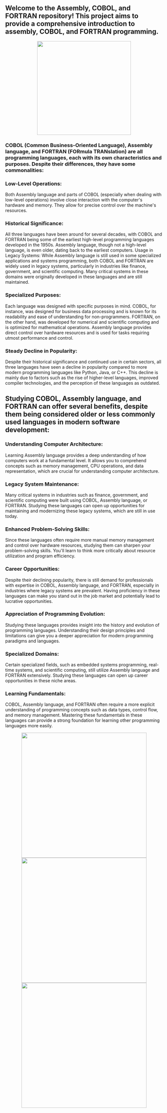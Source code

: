 ## Welcome to the Assembly, COBOL, and FORTRAN repository! This project aims to provide a comprehensive introduction to assembly, COBOL, and FORTRAN programming. 

<div id="header" align="center">
  <img src="https://media.giphy.com/media/v1.Y2lkPTc5MGI3NjExdTliZHU5bHl3dW03NWFldGxzd2dzb2NyM2I0endqMzNoZmJlbDU3eCZlcD12MV9pbnRlcm5hbF9naWZfYnlfaWQmY3Q9Zw/s38w1LiusWWGv5r6GM/giphy.gif" width = "300"/>
</div>


### COBOL (Common Business-Oriented Language), Assembly language, and FORTRAN (FORmula TRANslation) are all programming languages, each with its own characteristics and purposes. Despite their differences, they have some commonalities:

### Low-Level Operations: 
Both Assembly language and parts of COBOL (especially when dealing with low-level operations) involve close interaction with the computer's hardware and memory. They allow for precise control over the machine's resources.

### Historical Significance: 
All three languages have been around for several decades, with COBOL and FORTRAN being some of the earliest high-level programming languages developed in the 1950s. Assembly language, though not a high-level language, is even older, dating back to the earliest computers.
Usage in Legacy Systems: While Assembly language is still used in some specialized applications and systems programming, both COBOL and FORTRAN are widely used in legacy systems, particularly in industries like finance, government, and scientific computing. Many critical systems in these domains were originally developed in these languages and are still maintained.

### Specialized Purposes: 
Each language was designed with specific purposes in mind. COBOL, for instance, was designed for business data processing and is known for its readability and ease of understanding for non-programmers. FORTRAN, on the other hand, was developed for numerical and scientific computing and is optimized for mathematical operations. Assembly language provides direct control over hardware resources and is used for tasks requiring utmost performance and control.

### Steady Decline in Popularity: 
Despite their historical significance and continued use in certain sectors, all three languages have seen a decline in popularity compared to more modern programming languages like Python, Java, or C++. This decline is mainly due to factors such as the rise of higher-level languages, improved compiler technologies, and the perception of these languages as outdated.

## Studying COBOL, Assembly language, and FORTRAN can offer several benefits, despite them being considered older or less commonly used languages in modern software development:

### Understanding Computer Architecture: 
Learning Assembly language provides a deep understanding of how computers work at a fundamental level. It allows you to comprehend concepts such as memory management, CPU operations, and data representation, which are crucial for understanding computer architecture.

### Legacy System Maintenance:
Many critical systems in industries such as finance, government, and scientific computing were built using COBOL, Assembly language, or FORTRAN. Studying these languages can open up opportunities for maintaining and modernizing these legacy systems, which are still in use today.

### Enhanced Problem-Solving Skills:
Since these languages often require more manual memory management and control over hardware resources, studying them can sharpen your problem-solving skills. You'll learn to think more critically about resource utilization and program efficiency.

### Career Opportunities: 
Despite their declining popularity, there is still demand for professionals with expertise in COBOL, Assembly language, and FORTRAN, especially in industries where legacy systems are prevalent. Having proficiency in these languages can make you stand out in the job market and potentially lead to lucrative opportunities.

### Appreciation of Programming Evolution: 
Studying these languages provides insight into the history and evolution of programming languages. Understanding their design principles and limitations can give you a deeper appreciation for modern programming paradigms and languages.

### Specialized Domains: 
Certain specialized fields, such as embedded systems programming, real-time systems, and scientific computing, still utilize Assembly language and FORTRAN extensively. Studying these languages can open up career opportunities in these niche areas.

### Learning Fundamentals: 
COBOL, Assembly language, and FORTRAN often require a more explicit understanding of programming concepts such as data types, control flow, and memory management. Mastering these fundamentals in these languages can provide a strong foundation for learning other programming languages more easily.

<div id="footer" align="center">
  <img src="https://www.svgrepo.com/show/373445/assembly.svg" width = "400"/>
  <img src="https://www.svgrepo.com/show/339080/cobol-language.svg" width = "400"/>
   <img src="https://www.svgrepo.com/show/373607/fortran.svg" width = "400"/>
</div>
